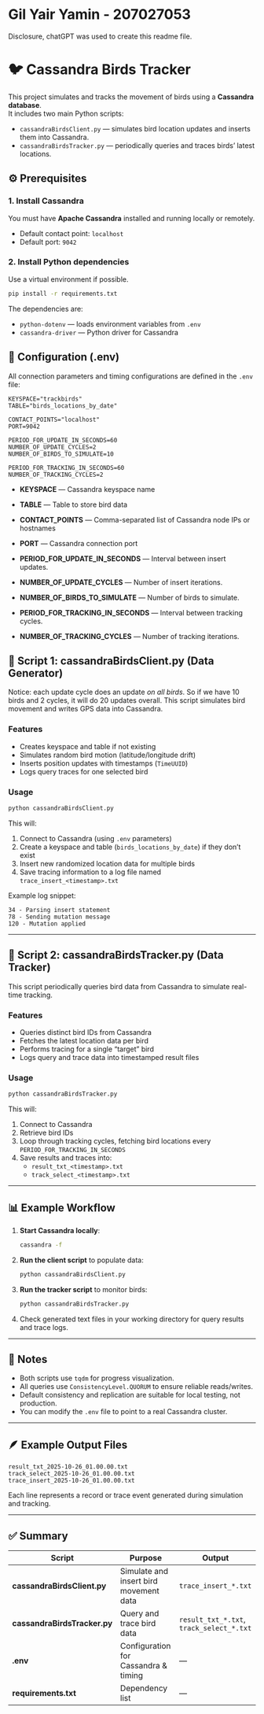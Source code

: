 # Gil Yair Yamin - 207027053

Disclosure, chatGPT was used to create this readme file.

# 🐦 Cassandra Birds Tracker

This project simulates and tracks the movement of birds using a **Cassandra database**.  
It includes two main Python scripts:

- `cassandraBirdsClient.py` — simulates bird location updates and inserts them into Cassandra.  
- `cassandraBirdsTracker.py` — periodically queries and traces birds’ latest locations.

## ⚙️ Prerequisites
### 1. Install Cassandra
You must have **Apache Cassandra** installed and running locally or remotely.

- Default contact point: `localhost`
- Default port: `9042`

### 2. Install Python dependencies
Use a virtual environment if possible.

```bash
pip install -r requirements.txt
```

The dependencies are:
- `python-dotenv` — loads environment variables from `.env`
- `cassandra-driver` — Python driver for Cassandra

## 🔧 Configuration (.env)

All connection parameters and timing configurations are defined in the `.env` file:

```env
KEYSPACE="trackbirds"
TABLE="birds_locations_by_date"

CONTACT_POINTS="localhost"
PORT=9042

PERIOD_FOR_UPDATE_IN_SECONDS=60
NUMBER_OF_UPDATE_CYCLES=2
NUMBER_OF_BIRDS_TO_SIMULATE=10

PERIOD_FOR_TRACKING_IN_SECONDS=60
NUMBER_OF_TRACKING_CYCLES=2
```

- **KEYSPACE** — Cassandra keyspace name  
- **TABLE** — Table to store bird data  
- **CONTACT_POINTS** — Comma-separated list of Cassandra node IPs or hostnames  
- **PORT** — Cassandra connection port  

- **PERIOD_FOR_UPDATE_IN_SECONDS** — Interval between insert updates. 
- **NUMBER_OF_UPDATE_CYCLES** — Number of insert iterations.
- **NUMBER_OF_BIRDS_TO_SIMULATE** — Number of birds to simulate.

- **PERIOD_FOR_TRACKING_IN_SECONDS** — Interval between tracking cycles.
- **NUMBER_OF_TRACKING_CYCLES** — Number of tracking iterations.


## 🧩 Script 1: cassandraBirdsClient.py (Data Generator)

Notice: each update cycle does an update *on all birds*. So if we have 10 birds and 2 cycles, it will do 20 updates overall.
This script simulates bird movement and writes GPS data into Cassandra.

### Features
- Creates keyspace and table if not existing  
- Simulates random bird motion (latitude/longitude drift)  
- Inserts position updates with timestamps (`TimeUUID`)  
- Logs query traces for one selected bird  

### Usage

```bash
python cassandraBirdsClient.py
```

This will:
1. Connect to Cassandra (using `.env` parameters)  
2. Create a keyspace and table (`birds_locations_by_date`) if they don’t exist  
3. Insert new randomized location data for multiple birds  
4. Save tracing information to a log file named `trace_insert_<timestamp>.txt`

Example log snippet:
```
34 - Parsing insert statement
78 - Sending mutation message
120 - Mutation applied
```

---

## 🧭 Script 2: cassandraBirdsTracker.py (Data Tracker)

This script periodically queries bird data from Cassandra to simulate real-time tracking.

### Features
- Queries distinct bird IDs from Cassandra  
- Fetches the latest location data per bird  
- Performs tracing for a single “target” bird  
- Logs query and trace data into timestamped result files  

### Usage

```bash
python cassandraBirdsTracker.py
```

This will:
1. Connect to Cassandra  
2. Retrieve bird IDs  
3. Loop through tracking cycles, fetching bird locations every `PERIOD_FOR_TRACKING_IN_SECONDS`  
4. Save results and traces into:
   - `result_txt_<timestamp>.txt`
   - `track_select_<timestamp>.txt`

---

## 📊 Example Workflow

1. **Start Cassandra locally**:
   ```bash
   cassandra -f
   ```

2. **Run the client script** to populate data:
   ```bash
   python cassandraBirdsClient.py
   ```

3. **Run the tracker script** to monitor birds:
   ```bash
   python cassandraBirdsTracker.py
   ```

4. Check generated text files in your working directory for query results and trace logs.

---

## 🧠 Notes

- Both scripts use `tqdm` for progress visualization.  
- All queries use `ConsistencyLevel.QUORUM` to ensure reliable reads/writes.  
- Default consistency and replication are suitable for local testing, not production.  
- You can modify the `.env` file to point to a real Cassandra cluster.

---

## 🪶 Example Output Files

```
result_txt_2025-10-26_01.00.00.txt
track_select_2025-10-26_01.00.00.txt
trace_insert_2025-10-26_01.00.00.txt
```

Each line represents a record or trace event generated during simulation and tracking.

---

## ✅ Summary

| Script | Purpose | Output |
|--------|----------|--------|
| **cassandraBirdsClient.py** | Simulate and insert bird movement data | `trace_insert_*.txt` |
| **cassandraBirdsTracker.py** | Query and trace bird data | `result_txt_*.txt`, `track_select_*.txt` |
| **.env** | Configuration for Cassandra & timing | — |
| **requirements.txt** | Dependency list | — |


